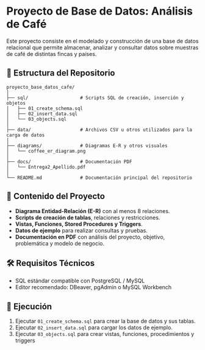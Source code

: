 # Proyecto de Base de Datos: Análisis de Café

Este proyecto consiste en el modelado y construcción de una base de datos relacional que permite almacenar, analizar y consultar datos sobre muestras de café de distintas fincas y países.

## 📁 Estructura del Repositorio

```
proyecto_base_datos_cafe/
│
├── sql/                   # Scripts SQL de creación, inserción y objetos
│   ├── 01_create_schema.sql
│   ├── 02_insert_data.sql
│   └── 03_objects.sql
│
├── data/                  # Archivos CSV u otros utilizados para la carga de datos
│
├── diagrams/              # Diagramas E-R y otros visuales
│   └── coffee_er_diagram.png
│
├── docs/                  # Documentación PDF
│   └── Entrega2_Apellido.pdf
│
└── README.md              # Documentación principal del repositorio
```

## 📝 Contenido del Proyecto

- **Diagrama Entidad-Relación (E-R)** con al menos 8 relaciones.
- **Scripts de creación de tablas**, relaciones y restricciones.
- **Vistas, Funciones, Stored Procedures y Triggers**.
- **Datos de ejemplo** para realizar consultas y pruebas.
- **Documentación en PDF** con análisis del proyecto, objetivo, problemática y modelo de negocio.

## 🛠️ Requisitos Técnicos

- SQL estándar compatible con PostgreSQL / MySQL
- Editor recomendado: DBeaver, pgAdmin o MySQL Workbench

## 🚀 Ejecución

1. Ejecutar `01_create_schema.sql` para crear la base de datos y sus tablas.
2. Ejecutar `02_insert_data.sql` para cargar los datos de ejemplo.
3. Ejecutar `03_objects.sql` para crear vistas, funciones, procedimientos y triggers
